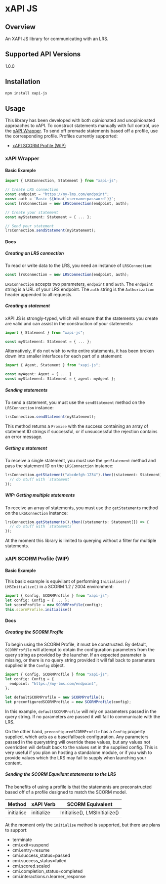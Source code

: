 # xAPI JS
## Overview
An XAPI JS library for communicating with an LRS.

## Supported API Versions
1.0.0

## Installation
```bash
npm install xapi-js
```

## Usage
This library has been developed with both opinionated and unopinionated approaches to xAPI. To construct statements manually with full control, use the [xAPI Wrapper](#xAPI-Wrapper). To send off premade statements based off a profile, use the corresponding profile. Profiles currently supported:
- [xAPI SCORM Profile (WIP)](#xAPI-SCORM-Profile-(WIP))

### xAPI Wrapper

#### Basic Example
```ts
import { LRSConnection, Statement } from "xapi-js";

// Create LRS connection
const endpoint = "https://my-lms.com/endpoint";
const auth = `Basic ${btoa('username:password')}`;
const lrsConnection = new LRSConnection(endpoint, auth);

// Create your statement
const myStatement: Statement = { ... };

// Send your statement
lrsConnection.sendStatement(myStatement);
```

#### Docs

##### Creating an LRS connection
To read or write data to the LRS, you need an instance of `LRSConnection`:
```ts
const lrsConnection = new LRSConnection(endpoint, auth);
```

`LRSConnection` accepts two parameters, `endpoint` and `auth`. The `endpoint` string is a URL of your LRS endpoint. The `auth` string is the `Authorization` header appended to all requests.

##### Creating a statement
xAPI JS is strongly-typed, which will ensure that the statements you create are valid and can assist in the construction of your statements:

```ts
import { Statement } from "xapi-js";

const myStatement: Statement = { ... };
```

Alternatively, if do not wish to write entire statements, it has been broken down into smaller interfaces for each part of a statement:

```ts
import { Agent, Statement } from "xapi-js";

const myAgent: Agent = { ... }
const myStatement: Statement = { agent: myAgent };
```

##### Sending statements
To send a statement, you must use the `sendStatement` method on the `LRSConnection` instance:

```ts
lrsConnection.sendStatement(myStatement);
```

This method returns a `Promise` with the success containing an array of statement ID strings if successful, or if unsuccessful the rejection contains an error message.

##### Getting a statement
To receive a single statement, you must use the `getStatement` method and pass the statement ID on the `LRSConnection` instance:

```ts
lrsConnection.getStatement("abcdefgh-1234").then((statement: Statement) => {
  // do stuff with `statement`
});
```

##### WIP: Getting multiple statements
To receive an array of statements, you must use the `getStatements` method on the `LRSConnection` instance:

```ts
lrsConnection.getStatements().then((statements: Statement[]) => {
  // do stuff with `statements`
});
```

At the moment this library is limited to querying without a filter for multiple statements.

### xAPI SCORM Profile (WIP)

#### Basic Example
This basic example is equivilant of performing `Initialise()` / `LMSInitialize()` in a SCORM 1.2 / 2004 environment:
```ts
import { Config, SCORMProfile } from "xapi-js";
let config: Config = { ... };
let scormProfile = new SCORMProfile(config);
this.scormProfile.initialise()
```

#### Docs

##### Creating the SCORM Profile
To begin using the SCORM Profile, it must be constructed. By default, `SCORMProfile` will attempt to obtain the configuration parameters from the query string as provided by the launcher. If an expected parameter is missing, or there is no query string provided it will fall back to parameters supplied in the `Config` object.

```ts
import { Config, SCORMProfile } from "xapi-js";
let config: Config = {
  endpoint: "https://my-lms.com/endpoint",
};

let defaultSCORMProfile = new SCORMProfile();
let preconfiguredSCORMProfile = new SCORMProfile(config);
```

In this example, `defaultSCORMProfile` will rely on parameters passed in the query string. If no parameters are passed it will fail to communicate with the LRS.

On the other hand, `preconfiguredSCORMProfile` has a `Config` property supplied, which acts as a base/fallback configuration. Any parameters passed in the querystring will override these values, but any values not overridden will default back to the values set in the supplied config. This is very useful if you plan on hosting a standalone module, or if you wish to provide values which the LRS may fail to supply when launching your content.

##### Sending the SCORM Equvilant statements to the LRS
The benefits of using a profile is that the statements are preconstructed based off of a profile designed to match the SCORM model.

|Method|xAPI Verb|SCORM Equivalent|
|-|-|-|
|initialise|initialize|Initialise(), LMSInitialize()|

At the moment only the `initialise` method is supported, but there are plans to support:
- terminate
- cmi.exit=suspend
- cmi.entry=resume
- cmi.success_status=passed
- cmi.success_status=failed
- cmi.scored.scaled
- cmi.completion_status=completed
- cmi.interactions.n.learner_response
